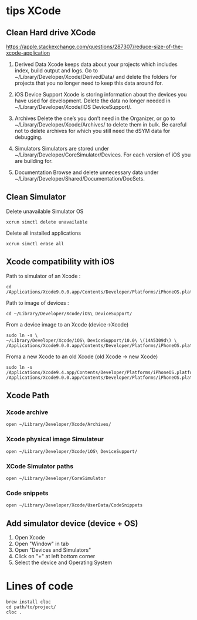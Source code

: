 # tips XCode

## Clean Hard drive XCode

https://apple.stackexchange.com/questions/287307/reduce-size-of-the-xcode-application

1. Derived Data Xcode keeps data about your projects which includes index, build output and logs. Go to ~/Library/Developer/Xcode/DerivedData/ and delete the folders for projects that you no longer need to keep this data around for.

2. iOS Device Support Xcode is storing information about the devices you have used for development. Delete the data no longer needed in ~/Library/Developer/Xcode/iOS DeviceSupport/.

3. Archives Delete the one’s you don’t need in the Organizer, or go to ~/Library/Developer/Xcode/Archives/ to delete them in bulk. Be careful not to delete archives for which you still need the dSYM data for debugging.

4. Simulators Simulators are stored under ~/Library/Developer/CoreSimulator/Devices. For each version of iOS you are building for.

5. Documentation Browse and delete unnecessary data under ~/Library/Developer/Shared/Documentation/DocSets.

## Clean Simulator

Delete unavailable Simulator OS
```
xcrun simctl delete unavailable
```

Delete all installed applications
```
xcrun simctl erase all
```

## Xcode compatibility with iOS
Path to simulator of an Xcode :
```
cd /Applications/Xcode9.0.0.app/Contents/Developer/Platforms/iPhoneOS.platform/DeviceSupport/
```
Path to image of devices :
```
cd ~/Library/Developer/Xcode/iOS\ DeviceSupport/
```

From a device image to an Xcode (device->Xcode)
```
sudo ln -s \
~/Library/Developer/Xcode/iOS\ DeviceSupport/10.0\ \(14A5309d\) \
/Applications/Xcode9.0.0.app/Contents/Developer/Platforms/iPhoneOS.platform/DeviceSupport/10.0
```
Froma a new Xcode to an old Xcode (old Xcode -> new Xcode) 
```
sudo ln -s /Applications/Xcode9.4.app/Contents/Developer/Platforms/iPhoneOS.platform/DeviceSupport/11.3 /Applications/Xcode9.0.0.app/Contents/Developer/Platforms/iPhoneOS.platform/DeviceSupport/11.3
```

## Xcode Path
### Xcode archive
```
open ~/Library/Developer/Xcode/Archives/
```
### Xcode physical image Simulateur
```
open ~/Library/Developer/Xcode/iOS\ DeviceSupport/
```

### XCode Simulator paths
```
open ~/Library/Developer/CoreSimulator
```

### Code snippets
```
open ~/Library/Developer/Xcode/UserData/CodeSnippets
```

## Add simulator device (device + OS)
1. Open Xcode
2. Open "Window" in tab
3. Open "Devices and Simulators"
4. Click on "+" at left bottom corner
5. Select the device and Operating System


# Lines of code

```
brew install cloc
cd path/to/project/
cloc .
```

